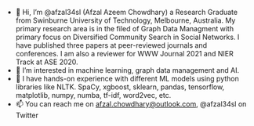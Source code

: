 - 👋 Hi, I’m @afzal34sl (Afzal Azeem Chowdhary) a Research Graduate from Swinburne University of Technology, Melbourne, Australia. My primary research area is in the filed of Graph Data Managment with primary focus on Diversified Community Search in Social Networks. I have published three papers at peer-reviewed journals and conferences. I am also a reviewer for WWW Journal 2021 and NIER Track at ASE 2020.
- 👀 I’m interested in machine learning, graph data management and AI. 
- 🌱 I have hands-on experience with different ML models using python libraries like NLTK. SpaCy, xgboost, sklearn, pandas, tensorflow, matplotlib, numpy, numba, tf-idf, word2vec, etc.
- 📫 You can reach me on afzal.chowdhary@outlook.com, @afzal34sl on Twitter

<!---
afzal34sl/afzal34sl is a ✨ special ✨ repository because its `README.md` (this file) appears on your GitHub profile.
You can click the Preview link to take a look at your changes.
--->
